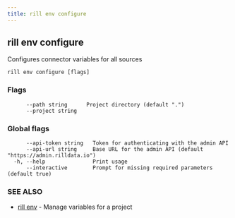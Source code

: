 ```yaml
---
title: rill env configure
---
```

## rill env configure

Configures connector variables for all sources

```
rill env configure [flags]
```

### Flags

```
      --path string      Project directory (default ".")
      --project string   
```

### Global flags

```
      --api-token string   Token for authenticating with the admin API
      --api-url string     Base URL for the admin API (default "https://admin.rilldata.io")
  -h, --help               Print usage
      --interactive        Prompt for missing required parameters (default true)
```

### SEE ALSO

* [rill env](env.md)	 - Manage variables for a project

